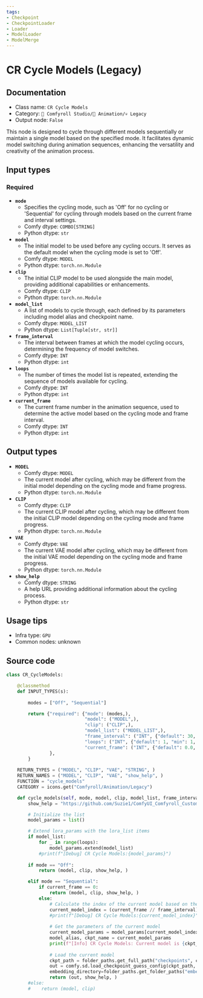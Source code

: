 ```yaml
---
tags:
- Checkpoint
- CheckpointLoader
- Loader
- ModelLoader
- ModelMerge
---
```


# CR Cycle Models (Legacy)
## Documentation
- Class name: `CR Cycle Models`
- Category: `🧩 Comfyroll Studio/🎥 Animation/💀 Legacy`
- Output node: `False`

This node is designed to cycle through different models sequentially or maintain a single model based on the specified mode. It facilitates dynamic model switching during animation sequences, enhancing the versatility and creativity of the animation process.
## Input types
### Required
- **`mode`**
    - Specifies the cycling mode, such as 'Off' for no cycling or 'Sequential' for cycling through models based on the current frame and interval settings.
    - Comfy dtype: `COMBO[STRING]`
    - Python dtype: `str`
- **`model`**
    - The initial model to be used before any cycling occurs. It serves as the default model when the cycling mode is set to 'Off'.
    - Comfy dtype: `MODEL`
    - Python dtype: `torch.nn.Module`
- **`clip`**
    - The initial CLIP model to be used alongside the main model, providing additional capabilities or enhancements.
    - Comfy dtype: `CLIP`
    - Python dtype: `torch.nn.Module`
- **`model_list`**
    - A list of models to cycle through, each defined by its parameters including model alias and checkpoint name.
    - Comfy dtype: `MODEL_LIST`
    - Python dtype: `List[Tuple[str, str]]`
- **`frame_interval`**
    - The interval between frames at which the model cycling occurs, determining the frequency of model switches.
    - Comfy dtype: `INT`
    - Python dtype: `int`
- **`loops`**
    - The number of times the model list is repeated, extending the sequence of models available for cycling.
    - Comfy dtype: `INT`
    - Python dtype: `int`
- **`current_frame`**
    - The current frame number in the animation sequence, used to determine the active model based on the cycling mode and frame interval.
    - Comfy dtype: `INT`
    - Python dtype: `int`
## Output types
- **`MODEL`**
    - Comfy dtype: `MODEL`
    - The current model after cycling, which may be different from the initial model depending on the cycling mode and frame progress.
    - Python dtype: `torch.nn.Module`
- **`CLIP`**
    - Comfy dtype: `CLIP`
    - The current CLIP model after cycling, which may be different from the initial CLIP model depending on the cycling mode and frame progress.
    - Python dtype: `torch.nn.Module`
- **`VAE`**
    - Comfy dtype: `VAE`
    - The current VAE model after cycling, which may be different from the initial VAE model depending on the cycling mode and frame progress.
    - Python dtype: `torch.nn.Module`
- **`show_help`**
    - Comfy dtype: `STRING`
    - A help URL providing additional information about the cycling process.
    - Python dtype: `str`
## Usage tips
- Infra type: `GPU`
- Common nodes: unknown


## Source code
```python
class CR_CycleModels:

    @classmethod
    def INPUT_TYPES(s):
    
        modes = ["Off", "Sequential"]

        return {"required": {"mode": (modes,),
                             "model": ("MODEL",),
                             "clip": ("CLIP",),
                             "model_list": ("MODEL_LIST",),
                             "frame_interval": ("INT", {"default": 30, "min": 0, "max": 999, "step": 1,}),        
                             "loops": ("INT", {"default": 1, "min": 1, "max": 1000}),
                             "current_frame": ("INT", {"default": 0.0, "min": 0.0, "max": 9999.0, "step": 1.0,}),
                },
        }
    
    RETURN_TYPES = ("MODEL", "CLIP", "VAE", "STRING", )
    RETURN_NAMES = ("MODEL", "CLIP", "VAE", "show_help", )
    FUNCTION = "cycle_models"
    CATEGORY = icons.get("Comfyroll/Animation/Legacy")

    def cycle_models(self, mode, model, clip, model_list, frame_interval, loops, current_frame,):
        show_help = "https://github.com/Suzie1/ComfyUI_Comfyroll_CustomNodes/wiki/Cycler-Nodes#cr-cycle-models"

        # Initialize the list
        model_params = list()

        # Extend lora_params with the lora_list items
        if model_list:
            for _ in range(loops):
                model_params.extend(model_list)
            #print(f"[Debug] CR Cycle Models:{model_params}")
                
        if mode == "Off":
            return (model, clip, show_help, )               

        elif mode == "Sequential":
            if current_frame == 0:
                return (model, clip, show_help, ) 
            else:    
                # Calculate the index of the current model based on the current_frame and frame_interval
                current_model_index = (current_frame // frame_interval) % len(model_params)
                #print(f"[Debug] CR Cycle Models:{current_model_index}")
                
                # Get the parameters of the current model
                current_model_params = model_params[current_model_index]
                model_alias, ckpt_name = current_model_params
                print(f"[Info] CR Cycle Models: Current model is {ckpt_name}")
                
                # Load the current model
                ckpt_path = folder_paths.get_full_path("checkpoints", ckpt_name)
                out = comfy.sd.load_checkpoint_guess_config(ckpt_path, output_vae=True, output_clip=True, 
                embedding_directory=folder_paths.get_folder_paths("embeddings"))
                return (out, show_help, )
        #else:
        #    return (model, clip) 

```

